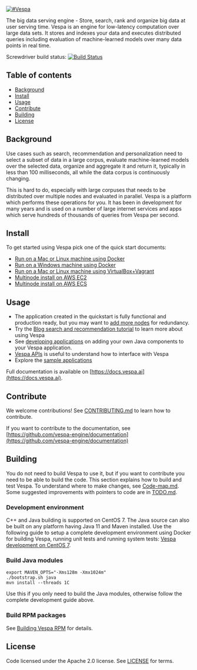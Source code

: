 <!-- Copyright Verizon Media. Licensed under the terms of the Apache 2.0 license. See LICENSE in the project root. -->

[![#Vespa](https://vespa.ai/assets/vespa-logo-color.png)](https://vespa.ai)

The big data serving engine - Store, search, rank and organize big data at user serving time.
Vespa is an engine for low-latency computation over large data sets.
It stores and indexes your data and executes distributed queries including evaluation of
machine-learned models over many data points in real time.

Screwdriver build status: [![Build Status](https://cd.screwdriver.cd/pipelines/6386/badge)](https://cd.screwdriver.cd/pipelines/6386)

## Table of contents

- [Background](#background)
- [Install](#install)
- [Usage](#usage)
- [Contribute](#contribute)
- [Building](#building)
- [License](#license)
   
## Background

Use cases such as search, recommendation and personalization need to select a subset of data in a large corpus,
evaluate machine-learned models over the selected data, organize and aggregate it and return it, typically in less
than 100 milliseconds, all while the data corpus is continuously changing. 

This is hard to do, especially with large corpuses that needs to be distributed over multiple nodes and evaluated in 
parallel. Vespa is a platform which performs these operations for you. It has been in development for many years 
and is used on a number of large internet services and apps which serve hundreds of thousands of queries from 
Vespa per second.

## Install

To get started using Vespa pick one of the quick start documents:

- [Run on a Mac or Linux machine using Docker](https://docs.vespa.ai/documentation/vespa-quick-start.html)
- [Run on a Windows machine using Docker](https://docs.vespa.ai/documentation/vespa-quick-start-windows.html)
- [Run on a Mac or Linux machine using VirtualBox+Vagrant](https://docs.vespa.ai/documentation/vespa-quick-start-centos.html)
- [Multinode install on AWS EC2](https://docs.vespa.ai/documentation/vespa-quick-start-multinode-aws.html)
- [Multinode install on AWS ECS](https://docs.vespa.ai/documentation/vespa-quick-start-multinode-aws-ecs.html)

## Usage 

- The application created in the quickstart is fully functional and production ready, but you may want to [add more nodes](https://docs.vespa.ai/documentation/multinode-systems.html) for redundancy.
- Try the [Blog search and recommendation tutorial](https://docs.vespa.ai/documentation/tutorials/blog-search.html) to learn more about using Vespa
- See [developing applications](https://docs.vespa.ai/documentation/jdisc/developing-applications.html) on adding your own Java components to your Vespa application.
- [Vespa APIs](https://docs.vespa.ai/documentation/api.html) is useful to understand how to interface with Vespa
- Explore the [sample applications](https://github.com/vespa-engine/sample-apps/tree/master)

Full documentation is available on [https://docs.vespa.ai](https://docs.vespa.ai).

## Contribute

We welcome contributions! See [CONTRIBUTING.md](CONTRIBUTING.md) to learn how to contribute.

If you want to contribute to the documentation, see
[https://github.com/vespa-engine/documentation](https://github.com/vespa-engine/documentation)


## Building

You do not need to build Vespa to use it, but if you want to contribute you need to be able to build the code.
This section explains how to build and test Vespa. To understand where to make changes, see [Code-map.md](Code-map.md).
Some suggested improvements with pointers to code are in [TODO.md](TODO.md).

### Development environment

C++ and Java building is supported on CentOS 7.
The Java source can also be built on any platform having Java 11 and Maven installed.
Use the following guide to setup a complete development environment using Docker
for building Vespa, running unit tests and running system tests:
[Vespa development on CentOS 7](https://github.com/vespa-engine/docker-image-dev#vespa-development-on-centos-7).

### Build Java modules

    export MAVEN_OPTS="-Xms128m -Xmx1024m"
    ./bootstrap.sh java
    mvn install --threads 1C

Use this if you only need to build the Java modules, otherwise follow the complete development guide above.

### Build RPM packages

See [Building Vespa RPM](docker/README.md#building-vespa-rpm) for details.


## License

Code licensed under the Apache 2.0 license. See [LICENSE](LICENSE) for terms.

